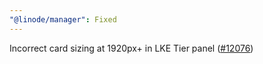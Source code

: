 ```yaml
---
"@linode/manager": Fixed
---
```


Incorrect card sizing at 1920px+ in LKE Tier panel ([#12076](https://github.com/linode/manager/pull/12076))
